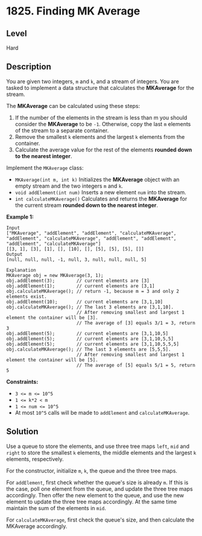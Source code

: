 # 1825. Finding MK Average
## Level
Hard

## Description
You are given two integers, `m` and `k`, and a stream of integers. You are tasked to implement a data structure that calculates the **MKAverage** for the stream.

The **MKAverage** can be calculated using these steps:

1. If the number of the elements in the stream is less than m you should consider the **MKAverage** to be `-1`. Otherwise, copy the last `m` elements of the stream to a separate container.
2. Remove the smallest `k` elements and the largest `k` elements from the container.
3. Calculate the average value for the rest of the elements **rounded down to the nearest integer**.

Implement the `MKAverage` class:

* `MKAverage(int m, int k)` Initializes the **MKAverage** object with an empty stream and the two integers `m` and `k`.
* `void addElement(int num)` Inserts a new element `num` into the stream.
* `int calculateMKAverage()` Calculates and returns the **MKAverage** for the current stream **rounded down to the nearest integer**.

**Example 1:**
```
Input
["MKAverage", "addElement", "addElement", "calculateMKAverage", "addElement", "calculateMKAverage", "addElement", "addElement", "addElement", "calculateMKAverage"]
[[3, 1], [3], [1], [], [10], [], [5], [5], [5], []]
Output
[null, null, null, -1, null, 3, null, null, null, 5]

Explanation
MKAverage obj = new MKAverage(3, 1); 
obj.addElement(3);        // current elements are [3]
obj.addElement(1);        // current elements are [3,1]
obj.calculateMKAverage(); // return -1, because m = 3 and only 2 elements exist.
obj.addElement(10);       // current elements are [3,1,10]
obj.calculateMKAverage(); // The last 3 elements are [3,1,10].
                          // After removing smallest and largest 1 element the container will be [3].
                          // The average of [3] equals 3/1 = 3, return 3
obj.addElement(5);        // current elements are [3,1,10,5]
obj.addElement(5);        // current elements are [3,1,10,5,5]
obj.addElement(5);        // current elements are [3,1,10,5,5,5]
obj.calculateMKAverage(); // The last 3 elements are [5,5,5].
                          // After removing smallest and largest 1 element the container will be [5].
                          // The average of [5] equals 5/1 = 5, return 5
```

**Constraints:**

* `3 <= m <= 10^5`
* `1 <= k*2 < m`
* `1 <= num <= 10^5`
* At most `10^5` calls will be made to `addElement` and `calculateMKAverage`.

## Solution
Use a queue to store the elements, and use three tree maps `left`, `mid` and `right` to store the smallest `k` elements, the middle elements and the largest `k` elements, respectively.

For the constructor, initialize `m`, `k`, the queue and the three tree maps.

For `addElement`, first check whether the queue's size is already `m`. If this is the case, poll one element from the queue, and update the three tree maps accordingly. Then offer the new element to the queue, and use the new element to update the three tree maps accordingly. At the same time maintain the sum of the elements in `mid`.

For `calculateMKAverage`, first check the queue's size, and then calculate the MKAverage accordingly.
